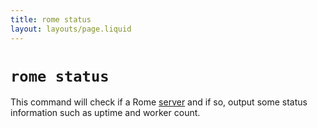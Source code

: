 ```yaml
---
title: rome status
layout: layouts/page.liquid
---
```


# `rome status`

This command will check if a Rome [server](/docs/server) and if so, output some status information such as uptime and worker count.
